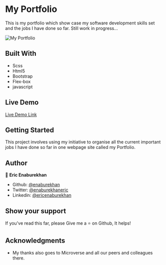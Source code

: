 # My Portfolio
This is my portfolio which show case my software development skills set and the jobs I have done so far.
Still work in progress...

![My Portfolio](https://user-images.githubusercontent.com/51296741/107156301-df1d4d00-697d-11eb-8823-031a79bb2f62.png)


## Built With

- Scss
- Html5
- Bootstrap
- Flex-box
- javascript



## Live Demo


[Live Demo Link](http://ericenaburekhan.me/)


## Getting Started

This project involves using my initiative to organise all the current important jobs I have done so far in one webpage site called my Portfolio. 

## Author

👤 **Eric Enaburekhan**

- Github: [@enaburekhan](https://github.com/enaburekhan)
- Twitter: [@enaburekhaneric](https://twitter.com/enaburekhaneric)
- Linkedin: [@ericenaburekhan](https://www.linkedin.com/in/eric-enaburekhan-801a28100/)

## Show your support

If you've read this far, please Give me a ⭐️ on Github, It helps!

## Acknowledgments

- My thanks also goes to Microverse and all our peers and colleagues there.
